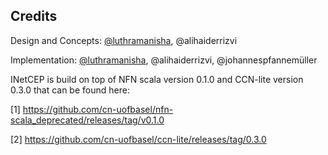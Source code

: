 ## Credits
Design and Concepts: [@luthramanisha](https://github.com/luthramanisha/), @alihaiderrizvi

Implementation: [@luthramanisha](https://github.com/luthramanisha/), @alihaiderrizvi, @johannespfannemüller

INetCEP is build on top of NFN scala version 0.1.0 and CCN-lite version 0.3.0 that can be found here:

[1] https://github.com/cn-uofbasel/nfn-scala_deprecated/releases/tag/v0.1.0

[2] https://github.com/cn-uofbasel/ccn-lite/releases/tag/0.3.0

